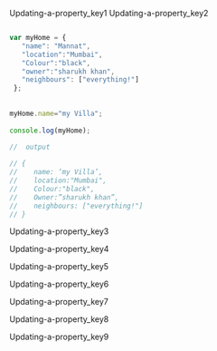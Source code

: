 Updating-a-property_key1
Updating-a-property_key2


```javascript

var myHome = {
   "name": "Mannat",
   "location":"Mumbai",
   "Colour":"black",
   "owner":"sharukh khan",
   "neighbours": ["everything!"]
 };
 
 
myHome.name="my Villa";
 
console.log(myHome);
 
//  output

// {
//    name: ‘my Villa’,
//    location:"Mumbai",
//    Colour:"black",
//    Owner:”sharukh khan”,
//    neighbours: ["everything!"]
// }

```

Updating-a-property_key3


Updating-a-property_key4


Updating-a-property_key5


Updating-a-property_key6


Updating-a-property_key7


Updating-a-property_key8



Updating-a-property_key9
